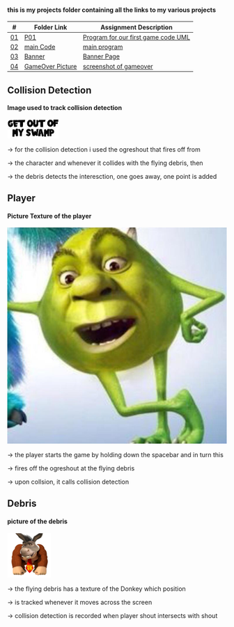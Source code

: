 #### this is my projects folder containing all the links to my various projects

|   #    | Folder Link       | Assignment Description                          |
|------- |-------------------|-------------------------------------------------|
| [01](.P01) |  [P01](./P01) | [ Program for our first game code UML](./P01)   |
| [02](.main.cpp) |  [main Code](./main.cpp) | [ main program](./main.cpp)   |
| [03](.Banner) |  [Banner](./Banner) | [ Banner Page](./Banner)   |
| [04](.GameOverPicture.png) |  [GameOver Picture](./GameOverPicture.png) | [ screenshot of gameover](./P01)   |



## Collision Detection

#### Image used to track collision detection


![text if link is broke](ogreshout.png)


-> for the collision detection i used the ogreshout that fires off from

-> the character and whenever it collides with the flying debris, then

-> the debris detects the interesction, one goes away, one point is added



## Player

#### Picture Texture of the player

![text if link is broke](shrek.png)

-> the player starts the game by holding down the spacebar and in turn this 

-> fires off the ogreshout at the flying debris

-> upon collsion, it calls collision detection


## Debris

#### picture of the debris

<img src="evildonkey.png" width="100">


-> the flying debris has a texture of the Donkey which position

-> is tracked whenever it moves across the screen

-> collision detection is recorded when player shout intersects with shout

